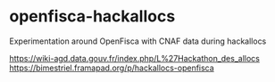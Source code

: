 # openfisca-hackallocs
Experimentation around OpenFisca with CNAF data during hackallocs

https://wiki-agd.data.gouv.fr/index.php/L%27Hackathon_des_allocs
https://bimestriel.framapad.org/p/hackallocs-openfisca
